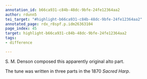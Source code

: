 ```yaml
---
annotation_id: b66ca931-c84b-48dc-9bfe-24fe12364aa2
author: rdunn5
tei_target: "#highlight-b66ca931-c84b-48dc-9bfe-24fe12364aa2"
annotated_page: rdx_r8spf.p.idm26363104
page_index: 45
target: highlight-b66ca931-c84b-48dc-9bfe-24fe12364aa2
tags:
- difference

---
```

S. M. Denson composed this apparently original alto part.

The tune was written in three parts in the 1870 *Sacred Harp*.